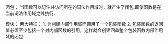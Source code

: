 闭包： 当函数可以记住并访问所在的词法作用域时，就产生了闭包,即使函数是在当前词法作用域之外执行.


模块： 
两大特征： 
    1. 为创建内部作用域而调用了一个包装函数
    2. 包装函数的返回值必须至少包括一个对内部函数的引用，这样就会创建涵盖整个包装函数内部作用域的闭包